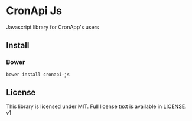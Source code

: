 # CronApi Js
Javascript library for CronApp's users

## Install

### Bower
```
bower install cronapi-js
```

## License

This library is licensed under MIT. Full license text is available in [LICENSE](LICENSE).
v1

